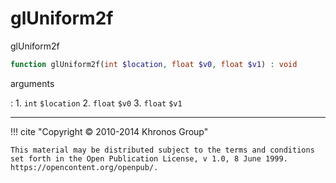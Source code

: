 # glUniform2f
glUniform2f

```php
function glUniform2f(int $location, float $v0, float $v1) : void
```

arguments

:    1. `int` `$location` 
    2. `float` `$v0` 
    3. `float` `$v1` 

---
     

!!! cite "Copyright © 2010-2014 Khronos Group"

    This material may be distributed subject to the terms and conditions set forth in the Open Publication License, v 1.0, 8 June 1999. https://opencontent.org/openpub/.